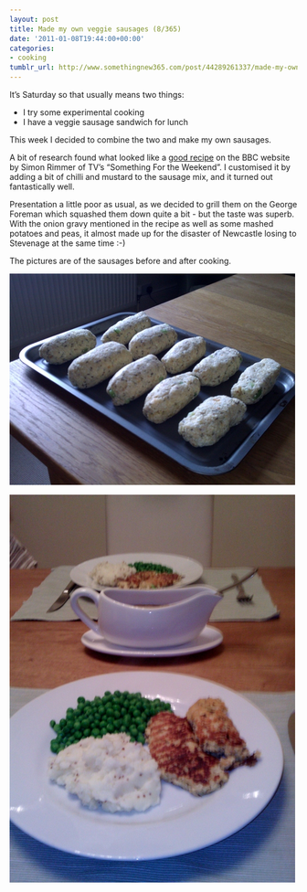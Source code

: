 ```yaml
---
layout: post
title: Made my own veggie sausages (8/365)
date: '2011-01-08T19:44:00+00:00'
categories:
- cooking
tumblr_url: http://www.somethingnew365.com/post/44289261337/made-my-own-veggie-sausages-8365
---
```

It’s Saturday so that usually means two things:

* I try some experimental cooking
* I have a veggie sausage sandwich for lunch

This week I decided to combine the two and make my own sausages.

A bit of research found what looked like a [good recipe](http://www.bbc.co.uk/food/recipes/lancashirecheesesaus_74630) on the BBC website by Simon Rimmer of TV’s “Something For the Weekend”. I customised it by adding a bit of chilli and mustard to the sausage mix, and it turned out fantastically well.

Presentation a little poor as usual, as we decided to grill them on the George Foreman which squashed them down quite a bit - but the taste was superb. With the onion gravy mentioned in the recipe as well as some mashed potatoes and peas, it almost made up for the disaster of Newcastle losing to Stevenage at the same time :-)

The pictures are of the sausages before and after cooking.

![Before](/images/tumblr_files/tumblr_inline_mizk6vFe5m1qz4rgp.jpg)

![After](/images/tumblr_files/tumblr_inline_mizk7fHMZ11qz4rgp.jpg)

